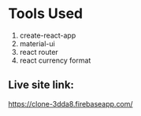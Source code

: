 # Tools Used
1. create-react-app
2. material-ui
3. react router
4. react currency format


## Live site link:  
https://clone-3dda8.firebaseapp.com/
